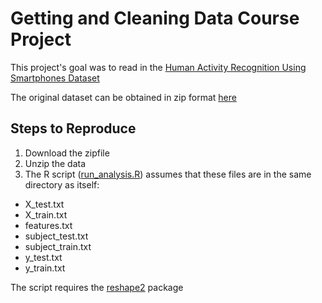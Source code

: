 # Getting and Cleaning Data Course Project

This project's goal was to read in the [Human Activity Recognition Using Smartphones Dataset](http://archive.ics.uci.edu/ml/datasets/Human+Activity+Recognition+Using+Smartphones)

The original dataset can be obtained in zip format [here](https://d396qusza40orc.cloudfront.net/getdata%2Fprojectfiles%2FUCI%20HAR%20Dataset.zip)

## Steps to Reproduce

1. Download the zipfile
2. Unzip the data
3. The R script ([run_analysis.R](https://github.com/BenGatewood/GettingandCleaningData/blob/master/run_analysis.R)) assumes that these files are in the same directory as itself:
  * X_test.txt
  * X_train.txt
  * features.txt
  * subject_test.txt
  * subject_train.txt
  * y_test.txt
  * y_train.txt
  
The script requires the [reshape2](https://cran.r-project.org/web/packages/reshape2/index.html) package
